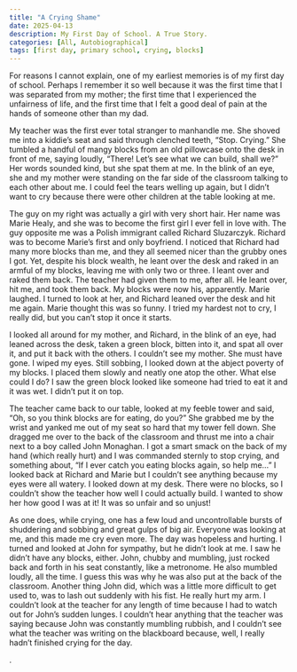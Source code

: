 ```yaml
---
title: "A Crying Shame"
date: 2025-04-13
description: My First Day of School. A True Story.
categories: [All, Autobiographical]
tags: [first day, primary school, crying, blocks]
---
```


For reasons I cannot explain, one of my earliest memories is of my first day of school. Perhaps I remember it so well because it was the first time that I was separated from my mother; the first time that I experienced the unfairness of life, and the first time that I felt a good deal of pain at the hands of someone other than my dad.

My teacher was the first ever total stranger to manhandle me. She shoved me into a kiddie’s seat and said through clenched teeth, “Stop. Crying.” She tumbled a handful of mangy blocks from an old pillowcase onto the desk in front of me, saying loudly, “There! Let’s see what we can build, shall we?” Her words sounded kind, but she spat them at me. In the blink of an eye, she and my mother were standing on the far side of the classroom talking to each other about me. I could feel the tears welling up again, but I didn’t want to cry because there were other children at the table looking at me. 

The guy on my right was actually a girl with very short hair. Her name was Marie Healy, and she was to become the first girl I ever fell in love with. The guy opposite me was a Polish immigrant called Richard Sluzarczyk. Richard was to become Marie’s first and only boyfriend. I noticed that Richard had many more blocks than me, and they all seemed nicer than the grubby ones I got. Yet, despite his block wealth, he leant over the desk and raked in an armful of my blocks, leaving me with only two or three. I leant over and raked them back. The teacher had given them to me, after all. He leant over, hit me, and took them back. My blocks were now his, apparently. Marie laughed. I turned to look at her, and Richard leaned over the desk and hit me again. Marie thought this was so funny. I tried my hardest not to cry, I really did, but you can’t stop it once it starts.

I looked all around for my mother, and Richard, in the blink of an eye, had leaned across the desk, taken a green block, bitten into it, and spat all over it, and put it back with the others. I couldn’t see my mother. She must have gone. I wiped my eyes. Still sobbing, I looked down at the abject poverty of my blocks. I placed them slowly and neatly one atop the other. What else could I do? I saw the green block looked like someone had tried to eat it and it was wet. I didn’t put it on top. 

The teacher came back to our table, looked at my feeble tower and said, “Oh, so you think blocks are for eating, do you?” She grabbed me by the wrist and yanked me out of my seat so hard that my tower fell down. She dragged me over to the back of the classroom and thrust me into a chair next to a boy called John Monaghan. I got a smart smack on the back of my hand (which really hurt) and I was commanded sternly to stop crying, and something about, “If I ever catch you eating blocks again, so help me…” I looked back at Richard and Marie but I couldn’t see anything because my eyes were all watery. I looked down at my desk. There were no blocks, so I couldn’t show the teacher how well I could actually build. I wanted to show her how good I was at it! It was so unfair and so unjust!

As one does, while crying, one has a few loud and uncontrollable bursts of shuddering and sobbing and great gulps of big air. Everyone was looking at me, and this made me cry even more. The day was hopeless and hurting. I turned and looked at John for sympathy, but he didn’t look at me. I saw he didn’t have any blocks, either. John, chubby and mumbling, just rocked back and forth in his seat constantly, like a metronome. He also mumbled loudly, all the time. I guess this was why he was also put at the back of the classroom. Another thing John did, which was a little more difficult to get used to, was to lash out suddenly with his fist. He really hurt my arm. I couldn’t look at the teacher for any length of time because I had to watch out for John’s sudden lunges. I couldn’t hear anything that the teacher was saying because John was constantly mumbling rubbish, and I couldn’t see what the teacher was writing on the blackboard because, well, I really hadn’t finished crying for the day.

.

